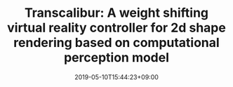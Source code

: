 ---
title: "Transcalibur: A weight shifting virtual reality controller for 2d shape rendering based on computational perception model"

# Authors
# If you created a profile for a user (e.g. the default `admin` user), write the username (folder name) here 
# and it will be replaced with their full name and linked to their profile.
authors:
- Jotaro Shigeyama
- admin
- Shigeo Yoshida
- Takuji Narumi
- Tomohiro Tanikawa
- Michitaka Hirose

# Author notes (optional)
author_notes:
- "Equal contribution"
- "Equal contribution"

date: "2019-05-10T15:44:23+09:00"
doi: ""

# Schedule page publish date (NOT publication's date).
publishDate: "2019-05-10T15:44:23+09:00"

# Publication type.
# Legend: 0 = Uncategorized; 1 = Conference paper; 2 = Journal article;
# 3 = Preprint / Working Paper; 4 = Report; 5 = Book; 6 = Book section;
# 7 = Thesis; 8 = Patent
publication_types: ["1"]

# Publication name and optional abbreviated publication name.
publication: In *Proceedings of the 2019 CHI Conference on Human Factors in Computing Systems <b style="font-style:normal"> | <font color="C22F19">  Best Paper Honorable Mentions Award</font></b>*
# publication_short: In *ICW*

abstract: 
# Summary. An optional shortened abstract.
# summary: 
tags: []

# Display this page in the Featured widget?
featured: false

# Custom links (uncomment lines below)
# links:
# - name: Custom Link
#   url: http://example.org

url_pdf: ''
url_code: ''
url_dataset: ''
url_poster: ''
url_project: ''
url_slides: ''
url_source: ''
url_video: ''

# Featured image
# To use, add an image named `featured.jpg/png` to your page's folder. 
image:
  caption: 
  focal_point: ""
  preview_only: false

# Associated Projects (optional).
#   Associate this publication with one or more of your projects.
#   Simply enter your project's folder or file name without extension.
#   E.g. `internal-project` references `content/project/internal-project/index.md`.
#   Otherwise, set `projects: []`.
projects:
- transcalibur

# Slides (optional).
#   Associate this publication with Markdown slides.
#   Simply enter your slide deck's filename without extension.
#   E.g. `slides: "example"` references `content/slides/example/index.md`.
#   Otherwise, set `slides: ""`.
slides: 
---